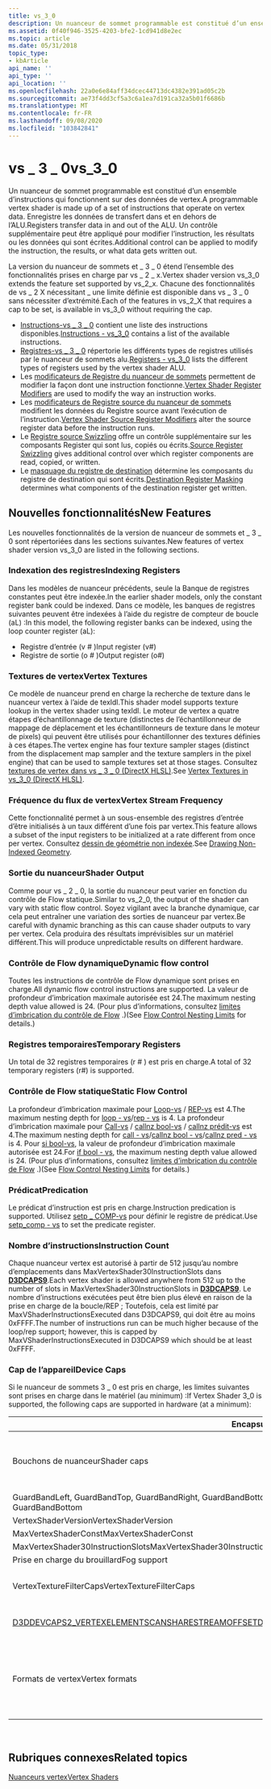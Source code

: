 ```yaml
---
title: vs_3_0
description: Un nuanceur de sommet programmable est constitué d’un ensemble d’instructions qui fonctionnent sur des données de vertex. Enregistre les données de transfert dans et en dehors de l’ALU. Un contrôle supplémentaire peut être appliqué pour modifier l’instruction, les résultats ou les données qui sont écrites.
ms.assetid: 0f40f946-3525-4203-bfe2-1cd941d8e2ec
ms.topic: article
ms.date: 05/31/2018
topic_type:
- kbArticle
api_name: ''
api_type: ''
api_location: ''
ms.openlocfilehash: 22a0e6e84aff34dcec44713dc4382e391ad05c2b
ms.sourcegitcommit: ae73f4dd3cf5a3c6a1ea7d191ca32a5b01f6686b
ms.translationtype: MT
ms.contentlocale: fr-FR
ms.lasthandoff: 09/08/2020
ms.locfileid: "103842841"
---
```

# <a name="vs_3_0"></a><span data-ttu-id="ad624-105">vs \_ 3 \_ 0</span><span class="sxs-lookup"><span data-stu-id="ad624-105">vs\_3\_0</span></span>

<span data-ttu-id="ad624-106">Un nuanceur de sommet programmable est constitué d’un ensemble d’instructions qui fonctionnent sur des données de vertex.</span><span class="sxs-lookup"><span data-stu-id="ad624-106">A programmable vertex shader is made up of a set of instructions that operate on vertex data.</span></span> <span data-ttu-id="ad624-107">Enregistre les données de transfert dans et en dehors de l’ALU.</span><span class="sxs-lookup"><span data-stu-id="ad624-107">Registers transfer data in and out of the ALU.</span></span> <span data-ttu-id="ad624-108">Un contrôle supplémentaire peut être appliqué pour modifier l’instruction, les résultats ou les données qui sont écrites.</span><span class="sxs-lookup"><span data-stu-id="ad624-108">Additional control can be applied to modify the instruction, the results, or what data gets written out.</span></span>

<span data-ttu-id="ad624-109">La version du nuanceur de sommets et \_ 3 \_ 0 étend l’ensemble des fonctionnalités prises en charge par vs \_ 2 \_ x.</span><span class="sxs-lookup"><span data-stu-id="ad624-109">Vertex shader version vs\_3\_0 extends the feature set supported by vs\_2\_x.</span></span> <span data-ttu-id="ad624-110">Chacune des fonctionnalités de vs \_ 2 X nécessitant \_ une limite définie est disponible dans vs \_ 3 \_ 0 sans nécessiter d’extrémité.</span><span class="sxs-lookup"><span data-stu-id="ad624-110">Each of the features in vs\_2\_X that requires a cap to be set, is available in vs\_3\_0 without requiring the cap.</span></span>

-   <span data-ttu-id="ad624-111">[Instructions-vs \_ 3 \_ 0](dx9-graphics-reference-asm-vs-instructions-vs-3-0.md) contient une liste des instructions disponibles.</span><span class="sxs-lookup"><span data-stu-id="ad624-111">[Instructions - vs\_3\_0](dx9-graphics-reference-asm-vs-instructions-vs-3-0.md) contains a list of the available instructions.</span></span>
-   <span data-ttu-id="ad624-112">[Registres-vs \_ 3 \_ 0](dx9-graphics-reference-asm-vs-registers-vs-3-0.md) répertorie les différents types de registres utilisés par le nuanceur de sommets alu.</span><span class="sxs-lookup"><span data-stu-id="ad624-112">[Registers - vs\_3\_0](dx9-graphics-reference-asm-vs-registers-vs-3-0.md) lists the different types of registers used by the vertex shader ALU.</span></span>
-   <span data-ttu-id="ad624-113">Les [modificateurs de Registre du nuanceur de sommets](dx9-graphics-reference-asm-vs-registers-modifiers.md) permettent de modifier la façon dont une instruction fonctionne.</span><span class="sxs-lookup"><span data-stu-id="ad624-113">[Vertex Shader Register Modifiers](dx9-graphics-reference-asm-vs-registers-modifiers.md) are used to modify the way an instruction works.</span></span>
-   <span data-ttu-id="ad624-114">Les [modificateurs de Registre source du nuanceur de sommets](dx9-graphics-reference-asm-vs-registers-modifiers-source.md) modifient les données du Registre source avant l’exécution de l’instruction.</span><span class="sxs-lookup"><span data-stu-id="ad624-114">[Vertex Shader Source Register Modifiers](dx9-graphics-reference-asm-vs-registers-modifiers-source.md) alter the source register data before the instruction runs.</span></span>
-   <span data-ttu-id="ad624-115">Le [Registre source Swizzling](dx9-graphics-reference-asm-vs-registers-modifiers-source-swizzling.md) offre un contrôle supplémentaire sur les composants Register qui sont lus, copiés ou écrits.</span><span class="sxs-lookup"><span data-stu-id="ad624-115">[Source Register Swizzling](dx9-graphics-reference-asm-vs-registers-modifiers-source-swizzling.md) gives additional control over which register components are read, copied, or written.</span></span>
-   <span data-ttu-id="ad624-116">Le [masquage du registre de destination](dx9-graphics-reference-asm-vs-registers-modifiers-masking.md) détermine les composants du registre de destination qui sont écrits.</span><span class="sxs-lookup"><span data-stu-id="ad624-116">[Destination Register Masking](dx9-graphics-reference-asm-vs-registers-modifiers-masking.md) determines what components of the destination register get written.</span></span>

## <a name="new-features"></a><span data-ttu-id="ad624-117">Nouvelles fonctionnalités</span><span class="sxs-lookup"><span data-stu-id="ad624-117">New Features</span></span>

<span data-ttu-id="ad624-118">Les nouvelles fonctionnalités de la version de nuanceur de sommets et \_ 3 \_ 0 sont répertoriées dans les sections suivantes.</span><span class="sxs-lookup"><span data-stu-id="ad624-118">New features of vertex shader version vs\_3\_0 are listed in the following sections.</span></span>

### <a name="indexing-registers"></a><span data-ttu-id="ad624-119">Indexation des registres</span><span class="sxs-lookup"><span data-stu-id="ad624-119">Indexing Registers</span></span>

<span data-ttu-id="ad624-120">Dans les modèles de nuanceur précédents, seule la Banque de registres constantes peut être indexée.</span><span class="sxs-lookup"><span data-stu-id="ad624-120">In the earlier shader models, only the constant register bank could be indexed.</span></span> <span data-ttu-id="ad624-121">Dans ce modèle, les banques de registres suivantes peuvent être indexées à l’aide du registre de compteur de boucle (aL) :</span><span class="sxs-lookup"><span data-stu-id="ad624-121">In this model, the following register banks can be indexed, using the loop counter register (aL):</span></span>

-   <span data-ttu-id="ad624-122">Registre d’entrée (v \# )</span><span class="sxs-lookup"><span data-stu-id="ad624-122">Input register (v\#)</span></span>
-   <span data-ttu-id="ad624-123">Registre de sortie (o \# )</span><span class="sxs-lookup"><span data-stu-id="ad624-123">Output register (o\#)</span></span>

### <a name="vertex-textures"></a><span data-ttu-id="ad624-124">Textures de vertex</span><span class="sxs-lookup"><span data-stu-id="ad624-124">Vertex Textures</span></span>

<span data-ttu-id="ad624-125">Ce modèle de nuanceur prend en charge la recherche de texture dans le nuanceur vertex à l’aide de texldl.</span><span class="sxs-lookup"><span data-stu-id="ad624-125">This shader model supports texture lookup in the vertex shader using texldl.</span></span> <span data-ttu-id="ad624-126">Le moteur de vertex a quatre étapes d’échantillonnage de texture (distinctes de l’échantillonneur de mappage de déplacement et les échantillonneurs de texture dans le moteur de pixels) qui peuvent être utilisés pour échantillonner des textures définies à ces étapes.</span><span class="sxs-lookup"><span data-stu-id="ad624-126">The vertex engine has four texture sampler stages (distinct from the displacement map sampler and the texture samplers in the pixel engine) that can be used to sample textures set at those stages.</span></span> <span data-ttu-id="ad624-127">Consultez [textures de vertex dans vs \_ 3 \_ 0 (DirectX HLSL)](/windows/desktop/direct3d9/vertex-textures-in-vs-3-0).</span><span class="sxs-lookup"><span data-stu-id="ad624-127">See [Vertex Textures in vs\_3\_0 (DirectX HLSL)](/windows/desktop/direct3d9/vertex-textures-in-vs-3-0).</span></span>

### <a name="vertex-stream-frequency"></a><span data-ttu-id="ad624-128">Fréquence du flux de vertex</span><span class="sxs-lookup"><span data-stu-id="ad624-128">Vertex Stream Frequency</span></span>

<span data-ttu-id="ad624-129">Cette fonctionnalité permet à un sous-ensemble des registres d’entrée d’être initialisés à un taux différent d’une fois par vertex.</span><span class="sxs-lookup"><span data-stu-id="ad624-129">This feature allows a subset of the input registers to be initialized at a rate different from once per vertex.</span></span> <span data-ttu-id="ad624-130">Consultez [dessin de géométrie non indexée](/windows/desktop/direct3d9/efficiently-drawing-multiple-instances-of-geometry).</span><span class="sxs-lookup"><span data-stu-id="ad624-130">See [Drawing Non-Indexed Geometry](/windows/desktop/direct3d9/efficiently-drawing-multiple-instances-of-geometry).</span></span>

### <a name="shader-output"></a><span data-ttu-id="ad624-131">Sortie du nuanceur</span><span class="sxs-lookup"><span data-stu-id="ad624-131">Shader Output</span></span>

<span data-ttu-id="ad624-132">Comme pour vs \_ 2 \_ 0, la sortie du nuanceur peut varier en fonction du contrôle de Flow statique.</span><span class="sxs-lookup"><span data-stu-id="ad624-132">Similar to vs\_2\_0, the output of the shader can vary with static flow control.</span></span> <span data-ttu-id="ad624-133">Soyez vigilant avec la branche dynamique, car cela peut entraîner une variation des sorties de nuanceur par vertex.</span><span class="sxs-lookup"><span data-stu-id="ad624-133">Be careful with dynamic branching as this can cause shader outputs to vary per vertex.</span></span> <span data-ttu-id="ad624-134">Cela produira des résultats imprévisibles sur un matériel différent.</span><span class="sxs-lookup"><span data-stu-id="ad624-134">This will produce unpredictable results on different hardware.</span></span>

### <a name="dynamic-flow-control"></a><span data-ttu-id="ad624-135">Contrôle de Flow dynamique</span><span class="sxs-lookup"><span data-stu-id="ad624-135">Dynamic flow control</span></span>

<span data-ttu-id="ad624-136">Toutes les instructions de contrôle de Flow dynamique sont prises en charge.</span><span class="sxs-lookup"><span data-stu-id="ad624-136">All dynamic flow control instructions are supported.</span></span> <span data-ttu-id="ad624-137">La valeur de profondeur d’imbrication maximale autorisée est 24.</span><span class="sxs-lookup"><span data-stu-id="ad624-137">The maximum nesting depth value allowed is 24.</span></span> <span data-ttu-id="ad624-138">(Pour plus d’informations, consultez [limites d’imbrication du contrôle de Flow](dx9-graphics-reference-asm-vs-instructions-flow-control.md) .)</span><span class="sxs-lookup"><span data-stu-id="ad624-138">(See [Flow Control Nesting Limits](dx9-graphics-reference-asm-vs-instructions-flow-control.md) for details.)</span></span>

### <a name="temporary-registers"></a><span data-ttu-id="ad624-139">Registres temporaires</span><span class="sxs-lookup"><span data-stu-id="ad624-139">Temporary Registers</span></span>

<span data-ttu-id="ad624-140">Un total de 32 registres temporaires (r \# ) est pris en charge.</span><span class="sxs-lookup"><span data-stu-id="ad624-140">A total of 32 temporary registers (r\#) is supported.</span></span>

### <a name="static-flow-control"></a><span data-ttu-id="ad624-141">Contrôle de Flow statique</span><span class="sxs-lookup"><span data-stu-id="ad624-141">Static Flow Control</span></span>

<span data-ttu-id="ad624-142">La profondeur d’imbrication maximale pour [Loop-vs](loop---vs.md) / [REP-vs](rep---vs.md) est 4.</span><span class="sxs-lookup"><span data-stu-id="ad624-142">The maximum nesting depth for [loop - vs](loop---vs.md)/[rep - vs](rep---vs.md) is 4.</span></span> <span data-ttu-id="ad624-143">La profondeur d’imbrication maximale pour [Call-vs](call---vs.md) / [callnz bool-vs](callnz-bool---vs.md) / [callnz prédit-vs](callnz-pred---vs.md) est 4.</span><span class="sxs-lookup"><span data-stu-id="ad624-143">The maximum nesting depth for [call - vs](call---vs.md)/[callnz bool - vs](callnz-bool---vs.md)/[callnz pred - vs](callnz-pred---vs.md) is 4.</span></span> <span data-ttu-id="ad624-144">Pour [si bool-vs](if-bool---vs.md), la valeur de profondeur d’imbrication maximale autorisée est 24.</span><span class="sxs-lookup"><span data-stu-id="ad624-144">For [if bool - vs](if-bool---vs.md), the maximum nesting depth value allowed is 24.</span></span> <span data-ttu-id="ad624-145">(Pour plus d’informations, consultez [limites d’imbrication du contrôle de Flow](dx9-graphics-reference-asm-vs-instructions-flow-control.md) .)</span><span class="sxs-lookup"><span data-stu-id="ad624-145">(See [Flow Control Nesting Limits](dx9-graphics-reference-asm-vs-instructions-flow-control.md) for details.)</span></span>

### <a name="predication"></a><span data-ttu-id="ad624-146">Prédicat</span><span class="sxs-lookup"><span data-stu-id="ad624-146">Predication</span></span>

<span data-ttu-id="ad624-147">Le prédicat d’instruction est pris en charge.</span><span class="sxs-lookup"><span data-stu-id="ad624-147">Instruction predication is supported.</span></span> <span data-ttu-id="ad624-148">Utilisez [setp \_ COMP-vs](setp-comp---vs.md) pour définir le registre de prédicat.</span><span class="sxs-lookup"><span data-stu-id="ad624-148">Use [setp\_comp - vs](setp-comp---vs.md) to set the predicate register.</span></span>

### <a name="instruction-count"></a><span data-ttu-id="ad624-149">Nombre d’instructions</span><span class="sxs-lookup"><span data-stu-id="ad624-149">Instruction Count</span></span>

<span data-ttu-id="ad624-150">Chaque nuanceur vertex est autorisé à partir de 512 jusqu’au nombre d’emplacements dans MaxVertexShader30InstructionSlots dans [**D3DCAPS9**](/windows/desktop/api/d3d9caps/ns-d3d9caps-d3dcaps9).</span><span class="sxs-lookup"><span data-stu-id="ad624-150">Each vertex shader is allowed anywhere from 512 up to the number of slots in MaxVertexShader30InstructionSlots in [**D3DCAPS9**](/windows/desktop/api/d3d9caps/ns-d3d9caps-d3dcaps9).</span></span> <span data-ttu-id="ad624-151">Le nombre d’instructions exécutées peut être bien plus élevé en raison de la prise en charge de la boucle/REP ; Toutefois, cela est limité par MaxVShaderInstructionsExecuted dans D3DCAPS9, qui doit être au moins 0xFFFF.</span><span class="sxs-lookup"><span data-stu-id="ad624-151">The number of instructions run can be much higher because of the loop/rep support; however, this is capped by MaxVShaderInstructionsExecuted in D3DCAPS9 which should be at least 0xFFFF.</span></span>

### <a name="device-caps"></a><span data-ttu-id="ad624-152">Cap de l’appareil</span><span class="sxs-lookup"><span data-stu-id="ad624-152">Device Caps</span></span>

<span data-ttu-id="ad624-153">Si le nuanceur de sommets 3 \_ 0 est pris en charge, les limites suivantes sont prises en charge dans le matériel (au minimum) :</span><span class="sxs-lookup"><span data-stu-id="ad624-153">If Vertex Shader 3\_0 is supported, the following caps are supported in hardware (at a minimum):</span></span>



<table>
<colgroup>
<col style="width: 50%" />
<col style="width: 50%" />
</colgroup>
<thead>
<tr class="header">
<th><span data-ttu-id="ad624-154">Encapsul</span><span class="sxs-lookup"><span data-stu-id="ad624-154">Cap</span></span></th>
<th><span data-ttu-id="ad624-155">Fonctionnalité</span><span class="sxs-lookup"><span data-stu-id="ad624-155">Capability</span></span></th>
</tr>
</thead>
<tbody>
<tr class="odd">
<td><span data-ttu-id="ad624-156">Bouchons de nuanceur</span><span class="sxs-lookup"><span data-stu-id="ad624-156">Shader caps</span></span></td>
<td><ul>
<li><span data-ttu-id="ad624-157">DynamicFlowControlDepth est 24</span><span class="sxs-lookup"><span data-stu-id="ad624-157">DynamicFlowControlDepth is 24</span></span></li>
<li><span data-ttu-id="ad624-158">NumTemps est 32</span><span class="sxs-lookup"><span data-stu-id="ad624-158">NumTemps is 32</span></span></li>
<li><span data-ttu-id="ad624-159">StaticFlowControlDepth est 4</span><span class="sxs-lookup"><span data-stu-id="ad624-159">StaticFlowControlDepth is 4</span></span></li>
<li><span data-ttu-id="ad624-160">Le prédicat est pris en charge.</span><span class="sxs-lookup"><span data-stu-id="ad624-160">Predication is supported.</span></span></li>
</ul></td>
</tr>
<tr class="even">
<td><span data-ttu-id="ad624-161">GuardBandLeft, GuardBandTop, GuardBandRight, GuardBandBottom</span><span class="sxs-lookup"><span data-stu-id="ad624-161">GuardBandLeft, GuardBandTop, GuardBandRight, GuardBandBottom</span></span></td>
<td><span data-ttu-id="ad624-162">8 Ko</span><span class="sxs-lookup"><span data-stu-id="ad624-162">8K</span></span></td>
</tr>
<tr class="odd">
<td><span data-ttu-id="ad624-163">VertexShaderVersion</span><span class="sxs-lookup"><span data-stu-id="ad624-163">VertexShaderVersion</span></span></td>
<td><span data-ttu-id="ad624-164">3_0</span><span class="sxs-lookup"><span data-stu-id="ad624-164">3_0</span></span></td>
</tr>
<tr class="even">
<td><span data-ttu-id="ad624-165">MaxVertexShaderConst</span><span class="sxs-lookup"><span data-stu-id="ad624-165">MaxVertexShaderConst</span></span></td>
<td><span data-ttu-id="ad624-166">256</span><span class="sxs-lookup"><span data-stu-id="ad624-166">256</span></span></td>
</tr>
<tr class="odd">
<td><span data-ttu-id="ad624-167">MaxVertexShader30InstructionSlots</span><span class="sxs-lookup"><span data-stu-id="ad624-167">MaxVertexShader30InstructionSlots</span></span></td>
<td><span data-ttu-id="ad624-168">512</span><span class="sxs-lookup"><span data-stu-id="ad624-168">512</span></span></td>
</tr>
<tr class="even">
<td><span data-ttu-id="ad624-169">Prise en charge du brouillard</span><span class="sxs-lookup"><span data-stu-id="ad624-169">Fog support</span></span></td>
<td><span data-ttu-id="ad624-170">D3DPRASTERCAPS_FOGVERTEX</span><span class="sxs-lookup"><span data-stu-id="ad624-170">D3DPRASTERCAPS_FOGVERTEX</span></span></td>
</tr>
<tr class="odd">
<td><span data-ttu-id="ad624-171">VertexTextureFilterCaps</span><span class="sxs-lookup"><span data-stu-id="ad624-171">VertexTextureFilterCaps</span></span></td>
<td><ul>
<li><span data-ttu-id="ad624-172"><a href="/windows/desktop/direct3d9/d3dptfiltercaps">D3DPTFILTERCAPS_MINFPOINT</a></span><span class="sxs-lookup"><span data-stu-id="ad624-172"><a href="/windows/desktop/direct3d9/d3dptfiltercaps">D3DPTFILTERCAPS_MINFPOINT</a></span></span></li>
<li><span data-ttu-id="ad624-173"><a href="/windows/desktop/direct3d9/d3dptfiltercaps">D3DPTFILTERCAPS_MAGFPOINT</a></span><span class="sxs-lookup"><span data-stu-id="ad624-173"><a href="/windows/desktop/direct3d9/d3dptfiltercaps">D3DPTFILTERCAPS_MAGFPOINT</a></span></span></li>
</ul></td>
</tr>
<tr class="even">
<td><span data-ttu-id="ad624-174"><a href="/windows/desktop/direct3d9/d3ddevcaps2">D3DDEVCAPS2_VERTEXELEMENTSCANSHARESTREAMOFFSET</a></span><span class="sxs-lookup"><span data-stu-id="ad624-174"><a href="/windows/desktop/direct3d9/d3ddevcaps2">D3DDEVCAPS2_VERTEXELEMENTSCANSHARESTREAMOFFSET</a></span></span></td>
<td><span data-ttu-id="ad624-175">Les éléments vertex dans une déclaration de vertex peuvent partager le même décalage de flux.</span><span class="sxs-lookup"><span data-stu-id="ad624-175">Vertex elements in a vertex declaration can share the same stream offset.</span></span></td>
</tr>
<tr class="odd">
<td><span data-ttu-id="ad624-176">Formats de vertex</span><span class="sxs-lookup"><span data-stu-id="ad624-176">Vertex formats</span></span></td>
<td><ul>
<li><span data-ttu-id="ad624-177">D3DDECLTYPE_UBYTE4</span><span class="sxs-lookup"><span data-stu-id="ad624-177">D3DDECLTYPE_UBYTE4</span></span></li>
<li><span data-ttu-id="ad624-178">D3DDECLTYPE_UBYTE4N</span><span class="sxs-lookup"><span data-stu-id="ad624-178">D3DDECLTYPE_UBYTE4N</span></span></li>
<li><span data-ttu-id="ad624-179">D3DDECLTYPE_SHORT2N</span><span class="sxs-lookup"><span data-stu-id="ad624-179">D3DDECLTYPE_SHORT2N</span></span></li>
<li><span data-ttu-id="ad624-180">D3DDECLTYPE_SHORT4N</span><span class="sxs-lookup"><span data-stu-id="ad624-180">D3DDECLTYPE_SHORT4N</span></span></li>
<li><span data-ttu-id="ad624-181">D3DDECLTYPE_FLOAT16_2</span><span class="sxs-lookup"><span data-stu-id="ad624-181">D3DDECLTYPE_FLOAT16_2</span></span></li>
<li><span data-ttu-id="ad624-182">D3DDECLTYPE_FLOAT16_4</span><span class="sxs-lookup"><span data-stu-id="ad624-182">D3DDECLTYPE_FLOAT16_4</span></span></li>
</ul></td>
</tr>
</tbody>
</table>



 

## <a name="related-topics"></a><span data-ttu-id="ad624-183">Rubriques connexes</span><span class="sxs-lookup"><span data-stu-id="ad624-183">Related topics</span></span>

<dl> <dt>

[<span data-ttu-id="ad624-184">Nuanceurs vertex</span><span class="sxs-lookup"><span data-stu-id="ad624-184">Vertex Shaders</span></span>](dx9-graphics-reference-asm-vs.md)
</dt> </dl>

 

 